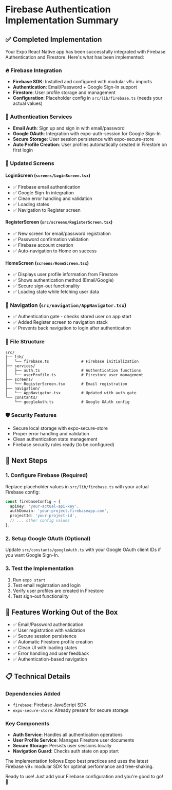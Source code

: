 # Firebase Authentication Implementation Summary

## ✅ Completed Implementation

Your Expo React Native app has been successfully integrated with Firebase Authentication and Firestore. Here's what has been implemented:

### 🔥 Firebase Integration
- **Firebase SDK**: Installed and configured with modular v9+ imports
- **Authentication**: Email/Password + Google Sign-In support
- **Firestore**: User profile storage and management
- **Configuration**: Placeholder config in `src/lib/firebase.ts` (needs your actual values)

### 🔐 Authentication Services
- **Email Auth**: Sign up and sign in with email/password
- **Google OAuth**: Integration with expo-auth-session for Google Sign-In
- **Secure Storage**: User session persistence with expo-secure-store
- **Auto Profile Creation**: User profiles automatically created in Firestore on first login

### 📱 Updated Screens

#### LoginScreen (`screens/LoginScreen.tsx`)
- ✅ Firebase email authentication
- ✅ Google Sign-In integration
- ✅ Clean error handling and validation
- ✅ Loading states
- ✅ Navigation to Register screen

#### RegisterScreen (`src/screens/RegisterScreen.tsx`)
- ✅ New screen for email/password registration
- ✅ Password confirmation validation
- ✅ Firebase account creation
- ✅ Auto-navigation to Home on success

#### HomeScreen (`screens/HomeScreen.tsx`)
- ✅ Displays user profile information from Firestore
- ✅ Shows authentication method (Email/Google)
- ✅ Secure sign-out functionality
- ✅ Loading state while fetching user data

### 🧭 Navigation (`src/navigation/AppNavigator.tsx`)
- ✅ Authentication gate - checks stored user on app start
- ✅ Added Register screen to navigation stack
- ✅ Prevents back navigation to login after authentication

### 📁 File Structure
```
src/
├── lib/
│   └── firebase.ts              # Firebase initialization
├── services/
│   ├── auth.ts                  # Authentication functions
│   └── userProfile.ts           # Firestore user management
├── screens/
│   └── RegisterScreen.tsx       # Email registration
├── navigation/
│   └── AppNavigator.tsx         # Updated with auth gate
└── constants/
    └── googleAuth.ts            # Google OAuth config
```

### 🛡️ Security Features
- Secure local storage with expo-secure-store
- Proper error handling and validation
- Clean authentication state management
- Firebase security rules ready (to be configured)

## 🚀 Next Steps

### 1. Configure Firebase (Required)
Replace placeholder values in `src/lib/firebase.ts` with your actual Firebase config:
```typescript
const firebaseConfig = {
  apiKey: 'your-actual-api-key',
  authDomain: 'your-project.firebaseapp.com',
  projectId: 'your-project-id',
  // ... other config values
};
```

### 2. Setup Google OAuth (Optional)
Update `src/constants/googleAuth.ts` with your Google OAuth client IDs if you want Google Sign-In.

### 3. Test the Implementation
1. Run `expo start`
2. Test email registration and login
3. Verify user profiles are created in Firestore
4. Test sign-out functionality

## 🎯 Features Working Out of the Box

- ✅ Email/Password authentication
- ✅ User registration with validation
- ✅ Secure session persistence
- ✅ Automatic Firestore profile creation
- ✅ Clean UI with loading states
- ✅ Error handling and user feedback
- ✅ Authentication-based navigation

## 📋 Technical Details

### Dependencies Added
- `firebase`: Firebase JavaScript SDK
- `expo-secure-store`: Already present for secure storage

### Key Components
- **Auth Service**: Handles all authentication operations
- **User Profile Service**: Manages Firestore user documents
- **Secure Storage**: Persists user sessions locally
- **Navigation Guard**: Checks auth state on app start

The implementation follows Expo best practices and uses the latest Firebase v9+ modular SDK for optimal performance and tree-shaking.

Ready to use! Just add your Firebase configuration and you're good to go! 🎉
